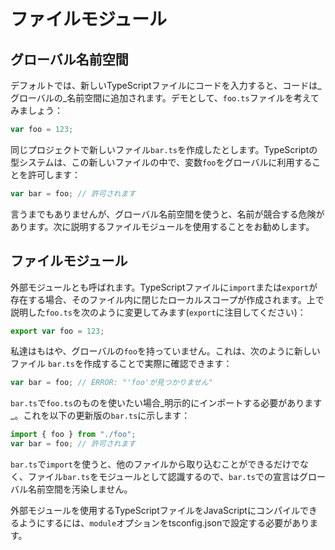 # ファイルモジュール

## グローバル名前空間

デフォルトでは、新しいTypeScriptファイルにコードを入力すると、コードは_グローバルの_名前空間に追加されます。デモとして、`foo.ts`ファイルを考えてみましょう：

```typescript
var foo = 123;
```

同じプロジェクトで新しいファイル`bar.ts`を作成したとします。TypeScriptの型システムは、この新しいファイルの中で、変数`foo`をグローバルに利用することを許可します：

```typescript
var bar = foo; // 許可されます
```

言うまでもありませんが、グローバル名前空間を使うと、名前が競合する危険があります。次に説明するファイルモジュールを使用することをお勧めします。

## ファイルモジュール

外部モジュールとも呼ばれます。TypeScriptファイルに`import`または`export`が存在する場合、そのファイル内に閉じたローカルスコープが作成されます。上で説明した`foo.ts`を次のように変更してみます\(`export`に注目してください\)：

```typescript
export var foo = 123;
```

私達はもはや、グローバルの`foo`を持っていません。これは、次のように新しいファイル `bar.ts`を作成することで実際に確認できます：

```typescript
var bar = foo; // ERROR: "'foo'が見つかりません"
```

`bar.ts`で`foo.ts`のものを使いたい場合_明示的にインポートする必要があります_。これを以下の更新版の`bar.ts`に示します：

```typescript
import { foo } from "./foo";
var bar = foo; // 許可されます
```

`bar.ts`で`import`を使うと、他のファイルから取り込むことができるだけでなく、ファイル`bar.ts`をモジュールとして認識するので、`bar.ts`での宣言はグローバル名前空間を汚染しません。

外部モジュールを使用するTypeScriptファイルをJavaScriptにコンパイルできるようにするには、`module`オプションをtsconfig.jsonで設定する必要があります。

